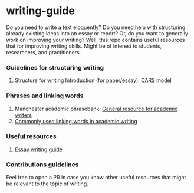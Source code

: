 # writing-guide
Do you need to write a text eloquently? Do you need help with structuring already existing ideas into an essay or report? Or, do you want to generally work on improving your writing? Well, this repo contains useful resources that for improving writing skills. Might be of interest to students, researchers, and practitioners.

### Guidelines for structuring writing
1. Structure for writing Introduction (for paper/essay): [CARS model](https://libguides.usc.edu/writingguide/CARS)

### Phrases and linking words
1. Manchester academic phrasebank: [General resource for academic writers](https://www.phrasebank.manchester.ac.uk/writing-definitions/)
2. [Commonly used linking words in academic writing](https://web2.uvcs.uvic.ca/courses/elc/sample/ite/gs/gs_38.html)

### Useful resources
1. [Essay writing guide](https://docs.google.com/viewer?url=http://jordanbpeterson.com/wp-content/uploads/2018/02/Essay_Writing_Guide.docx)

### Contributions guidelines
Feel free to open a PR in case you know other useful resources that might be relevant to the topic of writing.
